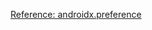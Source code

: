 [Reference: androidx.preference](https://developer.android.google.cn/reference/androidx/preference/package-summary)
